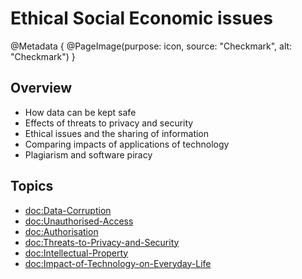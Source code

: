# Ethical Social Economic issues

@Metadata {
    @PageImage(purpose: icon, source: "Checkmark", alt: "Checkmark")
}

## Overview
- How data can be kept safe
- Effects of threats to privacy and security
- Ethical issues and the sharing of information
- Comparing impacts of applications of technology
- Plagiarism and software piracy

## Topics
- <doc:Data-Corruption>
- <doc:Unauthorised-Access>
- <doc:Authorisation>
- <doc:Threats-to-Privacy-and-Security>
- <doc:Intellectual-Property>
- <doc:Impact-of-Technology-on-Everyday-Life>